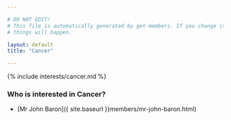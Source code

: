 ```yaml
---

# DO NOT EDIT!
# This file is automatically generated by get-members. If you change it, bad
# things will happen.

layout: default
title: "Cancer"

---
```


{% include interests/cancer.md %}

### Who is interested in Cancer?


* [Mr John Baron]({ site.baseurl }}members/mr-john-baron.html)
